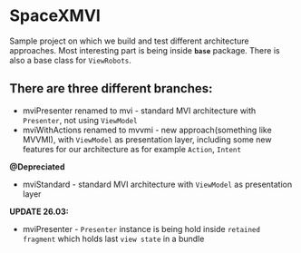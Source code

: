 # SpaceXMVI

Sample project on which we build and test different architecture approaches. Most interesting part is being inside **`base`** package. There is also a base class for `ViewRobots`.


## There are three different branches:
 - mviPresenter renamed to mvi - standard MVI architecture with `Presenter`, not using `ViewModel`
 - mviWithActions renamed to mvvmi - new approach(something like MVVMI), with `ViewModel` as presentation layer, including some new features for our architecture as for example `Action`, `Intent` 
 
 **@Depreciated**
 - mviStandard - standard MVI architecture with `ViewModel` as presentation layer 

**UPDATE 26.03:** 
- mviPresenter - `Presenter` instance is being hold inside `retained fragment` which holds last `view state` in a bundle
